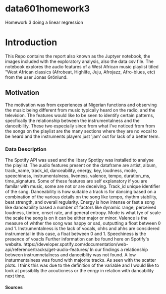 # data601homework3
Homework 3 doing a linear regression 
<h1>Introduction</h1>
<p>This Repo contains the report also known as the Juptyer notebook, the images included with the exploratory analysis, also the data csv file. The notebook explores the audio features of a West African music playlist titled "West African classics (Afrobeat, Highlife, Juju, Afrojazz, Afro-blues, etc) from the user Jonas Grönlund.</p>
<h2>Motivation</h2>
<p>The motivation was from experiences at Nigerian functions and observing the music being different from music typically heard on the radio, and the television. The features would like to be seen to identify certain patterns, specfically the relationship between the instrumentalness and the danceibility. These two especially since from what I've noticed from from the songs on the playlist are the many sections where they are no vocal to be heard and the instruments players just 'jam' out for lack of a better term.
  </p>
<h3>Data Description</h3>
<p>The Spotify API was used and the libary Spotipy was installed to analyse the playlist. The audio features present on the dataframe are  artist, album, track_name, track_id, danceability, energy, key, loudness, mode, speechiness, instrumentalness, liveness, valence, tempo, duration_ms, time_signature. Some of these features are self explanatory if you are familar with music, some are not or are deceiving. Track_id unique identifier of the song. Danceability is how suitable a track is for dancing based on a combination of the various details on the song like tempo, rhythm stability, beat strength, and overall regularity. Energy is how intense or fast a song like danceability based a number of factors like dynamic range, perceived loudness, timbre, onset rate, and general entropy. Mode is what tye of scale the scale the song is on it can be either major or minor. Valence is the measure of whther the song was happy or sad, outputting a float between 0 and 1. Instrumentalness is the lack of vocals, ohhs and ahhs are considered instrumental in this case, a float between 0 and 1. Speechiness is the presence of voacls Further information can be found here on Spotify's website. https://developer.spotify.com/documentation/web-api/reference/tracks/get-audio-features/
In our findings a relationship between instrumnetalness and danceiblity was not found. A low insturmentalness was found with majorite tracks. As seen with the scatter plots. I think this was due to the definition of the variable and I would like to look at possiblily the acouticness or the enrgy in relation with dancability next time.</p> 
<h4>Sources</h4>

